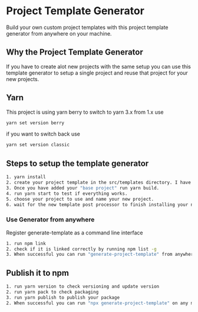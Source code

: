 # Project Template Generator

Build your own custom project templates with this project template generator from anywhere on your machine.

## Why the Project Template Generator

If you have to create alot new projects with the same setup you can use this template generator to setup a single project and reuse that project for your new projects.

## Yarn

This project is using yarn berry to switch to yarn 3.x from 1.x use

```bash
yarn set version berry
```

if you want to switch back use

```bash
yarn set version classic
```

## Steps to setup the template generator

```bash
1. yarn install
2. create your project template in the src/templates directory. I have already added a sample-project in there for guidance.
3. Once you have added your "base project" run yarn build.
4. run yarn start to test if everything works.
5. choose your project to use and name your new project.
6. wait for the new template post processor to finish installing your new projects node_modules.
```

### Use Generator from anywhere

Register generate-template as a command line interface

```bash
1. run npm link
2. check if it is linked correctly by running npm list -g
3. When successful you can run "generate-project-template" from anywhere on your machine
```

## Publish it to npm

```bash
1. run yarn version to check versioning and update version
2. run yarn pack to check packaging
3. run yarn publish to publish your package
2. When successful you can run "npx generate-project-template" on any machine!
```
